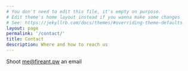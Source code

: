 ```yaml
---
# You don't need to edit this file, it's empty on purpose.
# Edit theme's home layout instead if you wanna make some changes
# See: https://jekyllrb.com/docs/themes/#overriding-theme-defaults
layout: page
permalink: '/contact/'
title: Contact
description: Where and how to reach us
---
```


Shoot <a href="mailto:me@fireant.pw">me@fireant.pw</a> an email
